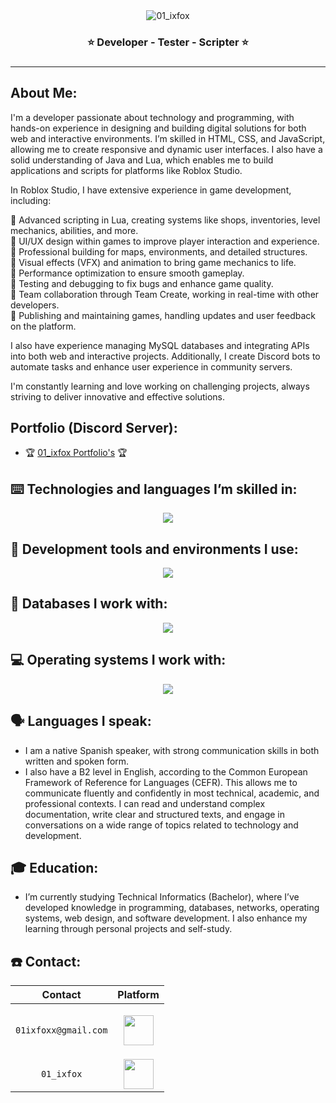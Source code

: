 <div align="center">
    <img src="https://github.com/user-attachments/assets/1232c74b-0f77-44d2-9a5b-ea94d11823ad" alt="01_ixfox">
</div>
<h3 align="center">⭐ Developer - Tester - Scripter ⭐<h3>
<hr>

## About Me:

I'm a developer passionate about technology and programming, with hands-on experience in designing and building digital solutions for both web and interactive environments. I’m skilled in HTML, CSS, and JavaScript, allowing me to create responsive and dynamic user interfaces. I also have a solid understanding of Java and Lua, which enables me to build applications and scripts for platforms like Roblox Studio.

In Roblox Studio, I have extensive experience in game development, including:

🐺 Advanced scripting in Lua, creating systems like shops, inventories, level mechanics, abilities, and more. <br>
🐺 UI/UX design within games to improve player interaction and experience. <br>
🐺 Professional building for maps, environments, and detailed structures. <br>
🐺 Visual effects (VFX) and animation to bring game mechanics to life. <br>
🐺 Performance optimization to ensure smooth gameplay. <br>
🐺 Testing and debugging to fix bugs and enhance game quality. <br>
🐺 Team collaboration through Team Create, working in real-time with other developers. <br>
🐺 Publishing and maintaining games, handling updates and user feedback on the platform. <br>

I also have experience managing MySQL databases and integrating APIs into both web and interactive projects. Additionally, I create Discord bots to automate tasks and enhance user experience in community servers.

I'm constantly learning and love working on challenging projects, always striving to deliver innovative and effective solutions.

## Portfolio (Discord Server):
- 🏆 [01_ixfox Portfolio's](https://discord.gg/Rg9YC67cqJ) 🏆

## ⌨️ Technologies and languages I’m skilled in:
<p align="center">
  <a href="https://skillicons.dev">
    <img src="https://skillicons.dev/icons?i=discord,discordjs,bots,js,nodejs,github,java,html,css,npm,lua,&theme=dark" />
  </a>
</p>

## 🤖 Development tools and environments I use:
<p align="center">
  <a href="https://skillicons.dev">
    <img src="https://skillicons.dev/icons?i=blender,robloxstudio,vscode,wordpress,netbeans&theme=dark" />
  </a>
</p>

## 💾 Databases I work with:
<p align="center">
  <a href="https://skillicons.dev">
    <img src="https://skillicons.dev/icons?i=sqlite,mysql&theme=dark" />
  </a>
</p>

## 💻 Operating systems I work with:
<p align="center">
  <a href="https://skillicons.dev">
    <img src="https://skillicons.dev/icons?i=windows,linux&theme=dark" />
  </a>
</p>

## 🗣️ Languages I speak:
- I am a native Spanish speaker, with strong communication skills in both written and spoken form.
- I also have a B2 level in English, according to the Common European Framework of Reference for Languages (CEFR). This allows me to communicate fluently and confidently in most technical, academic, and professional contexts. I can read and understand complex documentation, write clear and structured texts, and engage in conversations on a wide range of topics related to technology and development.

## 🎓 Education:
- I’m currently studying Technical Informatics (Bachelor), where I’ve developed knowledge in programming, databases, networks, operating systems, web design, and software development. I also enhance my learning through personal projects and self-study.

## ☎️ Contact:

|      Contact       |                         Platform                          |
| :----------------: | :---------------------------------------------------: |
|     `01ixfoxx@gmail.com`      |    <p align="center"><img src="https://skillicons.dev/icons?i=gmail,&theme=dark" width="48"></p>|
|   `01_ixfox`    |  <img src="https://skillicons.dev/icons?i=discord,&theme=dark" width="48">  |
